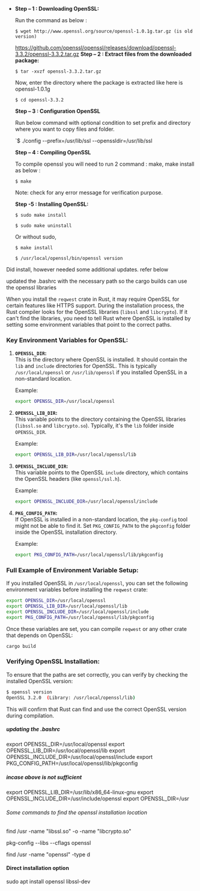 - **Step – 1 : Downloading OpenSSL:**
  
  Run the command as below :
  
  `$ wget http://www.openssl.org/source/openssl-1.0.1g.tar.gz (is old version)`
  
  https://github.com/openssl/openssl/releases/download/openssl-3.3.2/openssl-3.3.2.tar.gz **Step – 2 : Extract files from the downloaded package:**
  
  `$ tar -xvzf openssl-3.3.2.tar.gz`
  
  Now, enter the directory where the package is extracted like here is openssl-1.0.1g
  
  `$ cd openssl-3.3.2`
  
  **Step – 3 : Configuration OpenSSL**
  
  Run below command with optional condition to set prefix and directory where you want to copy files and folder.
  
  `$ ./config --prefix=/usr/lib/ssl --openssldir=/usr/lib/ssl
  
  **Step – 4 : Compiling OpenSSL**
  
  To compile openssl you will need to run 2 command : make, make install as below :
  
  `$ make`
  
  Note: check for any error message for verification purpose.
  
  **Step -5 : Installing OpenSSL:**
  
  `$ sudo make install`
  
  `$ sudo make uninstall`
  
  Or without sudo,
  
  `$ make install`
  
  `$ /usr/local/openssl/bin/openssl version`

Did install, however needed some additional updates. refer below

updated the .bashrc with the necessary path so the cargo builds can use the openssl libraries

When you install the `reqwest` crate in Rust, it may require OpenSSL for certain features like HTTPS support. During the installation process, the Rust compiler looks for the OpenSSL libraries (`libssl` and `libcrypto`). If it can't find the libraries, you need to tell Rust where OpenSSL is installed by setting some environment variables that point to the correct paths.

### Key Environment Variables for OpenSSL:

1. **`OPENSSL_DIR`:**  
   This is the directory where OpenSSL is installed. It should contain the `lib` and `include` directories for OpenSSL. This is typically `/usr/local/openssl` or `/usr/lib/openssl` if you installed OpenSSL in a non-standard location.
   
   Example:
   
   ```bash
   export OPENSSL_DIR=/usr/local/openssl
   ```

2. **`OPENSSL_LIB_DIR`:**  
   This variable points to the directory containing the OpenSSL libraries (`libssl.so` and `libcrypto.so`). Typically, it's the `lib` folder inside `OPENSSL_DIR`.
   
   Example:
   
   ```bash
   export OPENSSL_LIB_DIR=/usr/local/openssl/lib
   ```

3. **`OPENSSL_INCLUDE_DIR`:**  
   This variable points to the OpenSSL `include` directory, which contains the OpenSSL headers (like `openssl/ssl.h`).
   
   Example:
   
   ```bash
   export OPENSSL_INCLUDE_DIR=/usr/local/openssl/include
   ```

4. **`PKG_CONFIG_PATH`:**  
   If OpenSSL is installed in a non-standard location, the `pkg-config` tool might not be able to find it. Set `PKG_CONFIG_PATH` to the `pkgconfig` folder inside the OpenSSL installation directory.
   
   Example:
   
   ```bash
   export PKG_CONFIG_PATH=/usr/local/openssl/lib/pkgconfig
   ```

### Full Example of Environment Variable Setup:

If you installed OpenSSL in `/usr/local/openssl`, you can set the following environment variables before installing the `reqwest` crate:

```bash
export OPENSSL_DIR=/usr/local/openssl
export OPENSSL_LIB_DIR=/usr/local/openssl/lib
export OPENSSL_INCLUDE_DIR=/usr/local/openssl/include
export PKG_CONFIG_PATH=/usr/local/openssl/lib/pkgconfig
```

Once these variables are set, you can compile `reqwest` or any other crate that depends on OpenSSL:

```bash
cargo build
```

### Verifying OpenSSL Installation:

To ensure that the paths are set correctly, you can verify by checking the installed OpenSSL version:

```bash
$ openssl version
OpenSSL 3.2.0  (Library: /usr/local/openssl/lib)
```

This will confirm that Rust can find and use the correct OpenSSL version during compilation.

##### updating the .bashrc

export OPENSSL_DIR=/usr/local/openssl
export OPENSSL_LIB_DIR=/usr/local/openssl/lib
export OPENSSL_INCLUDE_DIR=/usr/local/openssl/include
export PKG_CONFIG_PATH=/usr/local/openssl/lib/pkgconfig

##### incase above is not sufficient

export OPENSSL_LIB_DIR=/usr/lib/x86_64-linux-gnu
export OPENSSL_INCLUDE_DIR=/usr/include/openssl
export OPENSSL_DIR=/usr

###### Some commands to find the openssl installation location

find /usr -name "libssl.so" -o -name "libcrypto.so"

pkg-config --libs --cflags openssl

find /usr -name "openssl" -type d

#### Direct installation option

sudo apt install openssl libssl-dev   
